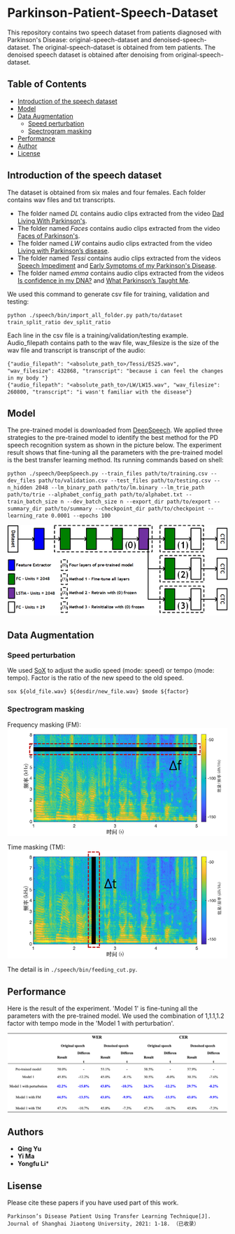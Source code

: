 
# Parkinson-Patient-Speech-Dataset 

This repository contains two speech dataset from patients diagnosed with Parkinson's Disease: original-speech-dataset and denoised-speech-dataset.
The original-speech-dataset is obtained from tem patients. 
The denoised speech dataset is obtained after denoising from original-speech-dataset. 

<!-- TABLE OF CONTENTS -->
## Table of Contents 

* [Introduction of the speech dataset](#Introduction_of_the_speech_dataset)  
* [Model](#Model)  
* [Data Augmentation](#Data_Augmentation)  
    * [Speed perturbation](#Speed_perturbation)  
    * [Spectrogram masking](#Spectrogram_masking)  
* [Performance](#Performance)
* [Author](#Author)
* [License](#License)


## Introduction of the speech dataset 

The dataset is obtained from six males and four females. Each folder contains wav files and txt transcripts.
   
   - The folder named *DL* contains audio clips extracted from the video [Dad Living With Parkinson's](https://www.youtube.com/watch?v=8bp9n60m3AY&t=243s).
   - The folder named *Faces* contains audio clips extracted from the video [Faces of Parkinson's](https://www.youtube.com/watch?v=CqEwPqUO1Bw&t=33s).
   - The folder named *LW* contains audio clips extracted from the video [Living with Parkinson’s disease](https://www.youtube.com/watch?v=6_I5WQ_TOOQ&t=33s).
   - The folder named *Tessi* contains audio clips extracted from the videos [Speech Impediment](https://www.youtube.com/watch?v=KKmHKzh2t2c) and [Early Symptoms of my Parkinson's Disease](https://www.youtube.com/watch?v=NHLvlyT789c).
   - The folder named *emma* contains audio clips extracted from the videos [Is confidence in my DNA?](https://www.youtube.com/watch?v=J6-TtuL1CY8&t=80s) and [What Parkinson’s Taught Me](https://www.youtube.com/watch?v=Hs-vPqfsO0Q&t=151s).

We used this command to generate csv file for training, validation and testing:
```shell
python ./speech/bin/import_all_folder.py path/to/dataset train_split_ratio dev_split_ratio
``` 
Each line in the csv file is a training/validation/testing example. Audio_filepath contains path to the wav file, wav_filesize is the size of the wav file and transcript is transcript of the audio:
```csv
{"audio_filepath": "<absolute_path_to>/Tessi/ES25.wav", "wav_filesize": 432868, "transcript": "because i can feel the changes in my body "}
{"audio_filepath": "<absolute_path_to>/LW/LW15.wav", "wav_filesize": 260800, "transcript": "i wasn't familiar with the disease"}
``` 

## Model  

The pre-trained model is downloaded from [DeepSpeech](https://github.com/mozilla/DeepSpeech/tree/v0.5.1). We applied three strategies to the pre-trained model to identify the best method for the PD speech recognition system as shown in the picture below. The experiment result shows that fine-tuning all the parameters with the pre-trained model is the best transfer learning method. Its running commands based on shell:

```shell
python ./speech/DeepSpeech.py --train_files path/to/training.csv --dev_files path/to/validation.csv --test_files path/to/testing.csv --n_hidden 2048 --lm_binary_path path/to/lm.binary --lm_trie_path path/to/trie --alphabet_config_path path/to/alphabet.txt --train_batch_size n --dev_batch_size n --export_dir path/to/export --summary_dir path/to/summary --checkpoint_dir path/to/checkpoint --learning_rate 0.0001 --epochs 100
```

![pic](./pic/architecture.png) 

## Data Augmentation  
### Speed perturbation
We used [SoX](http://sox.sourceforge.net/) to adjust the audio speed (mode: speed) or tempo (mode: tempo). Factor is the ratio of the new speed to the old speed.

```shell
sox ${old_file.wav} ${desdir/new_file.wav} $mode ${factor}
```  

### Spectrogram masking  
Frequency masking (FM):
![pic](./pic/FM.png)

Time masking (TM):
![pic](./pic/TM.png)

The detail is in `./speech/bin/feeding_cut.py`.

## Performance
Here is the result of the experiment. 'Model 1' is fine-tuning all the parameters with the pre-trained model. We used the combination of 1,1.1,1.2 factor with tempo mode in the 'Model 1 with perturbation'.

![pic](./pic/result.png)

## Authors  
   
* **Qing Yu**  
* **Yi Ma** 
* **Yongfu Li***

## Lisense 
   
Please cite these papers if you have used part of this work. 
```
Parkinson’s Disease Patient Using Transfer Learning Technique[J]. Journal of Shanghai Jiaotong University, 2021: 1-18. （已收录）
```

